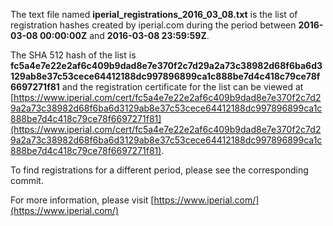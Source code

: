 The text file named **iperial_registrations_2016_03_08.txt** is the list of registration hashes created by iperial.com during the period between **2016-03-08 00:00:00Z** and **2016-03-08 23:59:59Z**.

The SHA 512 hash of the list is **fc5a4e7e22e2af6c409b9dad8e7e370f2c7d29a2a73c38982d68f6ba6d3129ab8e37c53cece64412188dc997896899ca1c888be7d4c418c79ce78f6697271f81** and the registration certificate for the list can be viewed at [https://www.iperial.com/cert/fc5a4e7e22e2af6c409b9dad8e7e370f2c7d29a2a73c38982d68f6ba6d3129ab8e37c53cece64412188dc997896899ca1c888be7d4c418c79ce78f6697271f81](https://www.iperial.com/cert/fc5a4e7e22e2af6c409b9dad8e7e370f2c7d29a2a73c38982d68f6ba6d3129ab8e37c53cece64412188dc997896899ca1c888be7d4c418c79ce78f6697271f81).

To find registrations for a different period, please see the corresponding commit.

For more information, please visit [https://www.iperial.com/](https://www.iperial.com/)
